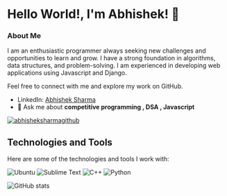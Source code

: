 # Hello World!, I'm Abhishek! 👋

### About Me



I am an enthusiastic programmer always seeking new challenges and opportunities to learn and grow. I have a strong foundation in algorithms, data structures, and problem-solving. I am experienced in developing web applications using Javascript and Django.

Feel free to connect with me and explore my work on GitHub. 
- LinkedIn: [Abhishek Sharma](https://www.linkedin.com/in/abhishek-sharma-439a20144)
- 💬 Ask me about **competitive programming , DSA , Javascript**
<p align="left"> <a href="https://github.com/ryo-ma/github-profile-trophy"><img src="https://github-profile-trophy.vercel.app/?username=abhishekSharmaGithub" alt="abhisheksharmagithub" /></a> </p>



## Technologies and Tools


Here are some of the technologies and tools I work with:

<img src="https://img.shields.io/badge/Ubuntu-E95420?style=for-the-badge&logo=ubuntu&logoColor=white" alt="Ubuntu" />  <img src="https://img.shields.io/badge/Sublime%20Text-%23575757.svg?&style=for-the-badge&logo=sublime-text&logoColor=important" alt="Sublime Text" />  <img src="https://img.shields.io/badge/C++-%2300599C.svg?style=for-the-badge&logo=c%2B%2B&logoColor=white" alt="C++" />  <img src="https://img.shields.io/badge/Python-%233776AB.svg?style=for-the-badge&logo=python&logoColor=white" alt="Python" />  

![GitHub stats](https://github-readme-stats.vercel.app/api?username=abhishekSharmaGIthub&theme=dark&show_icons=true)


<!---
abhishekSharmaGithub/abhishekSharmaGithub is a ✨ special ✨ repository because its `README.md` (this file) appears on your GitHub profile.
You can click the Preview link to take a look at your changes.
--->

